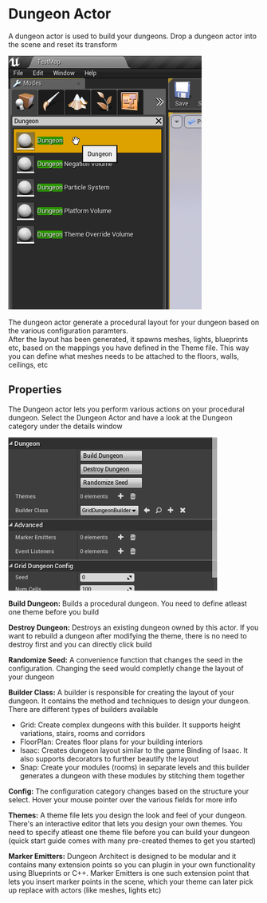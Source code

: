 Dungeon Actor
=============
A dungeon actor is used to build your dungeons.   Drop a dungeon actor into the scene and reset its transform

![Dungeon Actors](../assets/images/dugeon_actor_01.png)

The dungeon actor generate a procedural layout for your dungeon based on the various configuration paramters.  
After the layout has been generated, it spawns meshes, lights, blueprints etc, based on the mappings you have defined in the Theme file.   This way you can define what meshes needs to be attached to the floors, walls, ceilings, etc


Properties
----------
The Dungeon actor lets you perform various actions on your procedural dungeon.  Select the Dungeon Actor and have a look at the Dungeon category under the details window

![Dungeon Actor Properties](../assets/images/dungeon_actor_actions_v2.png)

**Build Dungeon:** Builds a procedural dungeon.  You need to define atleast one theme before you build

**Destroy Dungeon:** Destroys an existing dungeon owned by this actor.  If you want to rebuild a dungeon after modifying the theme, there is no need to destroy first and you can directly click build

**Randomize Seed:** A convenience function that changes the seed in the configuration.  Changing the seed would completly change the layout of your dungeon

**Builder Class:** A builder is responsible for creating the layout of your dungeon.   It contains the method and techniques to design your dungeon.    There are different types of builders available

 - Grid: Create complex dungeons with this builder.  It supports height variations, stairs, rooms and corridors
 - FloorPlan: Creates floor plans for your building interiors
 - Isaac: Creates dungeon layout similar to the game Binding of Isaac.   It also supports decorators to further beautify the layout
 - Snap: Create your modules (rooms) in separate levels and this builder generates a dungeon with these modules by stitching them together
 
**Config:** The configuration category changes based on the structure your select. Hover your mouse pointer over the various fields for more info

**Themes:** A theme file lets you design the look and feel of your dungeon.  There's an interactive editor that lets you design your own themes.  You need to specify atleast one theme file before you can build your dungeon (quick start guide comes with many pre-created themes to get you started)

**Marker Emitters:** Dungeon Architect is designed to be modular and it contains many extension points so you can plugin in your own functionality using Blueprints or C++.   Marker Emitters is one such extension point that lets you insert marker points in the scene, which your theme can later pick up replace with actors (like meshes, lights etc)

